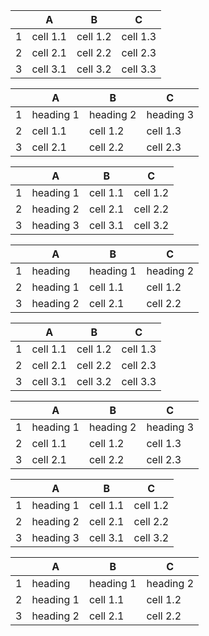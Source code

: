 |     | A        | B        | C        |
|-----|----------|----------|----------|
| 1   | cell 1.1 | cell 1.2 | cell 1.3 |
| 2   | cell 2.1 | cell 2.2 | cell 2.3 |
| 3   | cell 3.1 | cell 3.2 | cell 3.3 |

|     | A         | B         | C         |
|-----|-----------|-----------|-----------|
| 1   | heading 1 | heading 2 | heading 3 |
| 2   | cell 1.1  | cell 1.2  | cell 1.3  |
| 3   | cell 2.1  | cell 2.2  | cell 2.3  |

|     | A         | B        | C        |
|-----|-----------|----------|----------|
| 1   | heading 1 | cell 1.1 | cell 1.2 |
| 2   | heading 2 | cell 2.1 | cell 2.2 |
| 3   | heading 3 | cell 3.1 | cell 3.2 |

|     | A         | B         | C         |
|-----|-----------|-----------|-----------|
| 1   | heading   | heading 1 | heading 2 |
| 2   | heading 1 | cell 1.1  | cell 1.2  |
| 3   | heading 2 | cell 2.1  | cell 2.2  |

|     | A        | B        | C        |
|-----|----------|----------|----------|
| 1   | cell 1.1 | cell 1.2 | cell 1.3 |
| 2   | cell 2.1 | cell 2.2 | cell 2.3 |
| 3   | cell 3.1 | cell 3.2 | cell 3.3 |

|     | A         | B         | C         |
|-----|-----------|-----------|-----------|
| 1   | heading 1 | heading 2 | heading 3 |
| 2   | cell 1.1  | cell 1.2  | cell 1.3  |
| 3   | cell 2.1  | cell 2.2  | cell 2.3  |

|     | A         | B        | C        |
|-----|-----------|----------|----------|
| 1   | heading 1 | cell 1.1 | cell 1.2 |
| 2   | heading 2 | cell 2.1 | cell 2.2 |
| 3   | heading 3 | cell 3.1 | cell 3.2 |

|     | A         | B         | C         |
|-----|-----------|-----------|-----------|
| 1   | heading   | heading 1 | heading 2 |
| 2   | heading 1 | cell 1.1  | cell 1.2  |
| 3   | heading 2 | cell 2.1  | cell 2.2  |